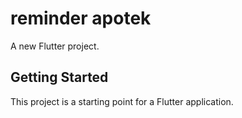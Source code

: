 # reminder apotek

A new Flutter project.

## Getting Started

This project is a starting point for a Flutter application.

